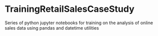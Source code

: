 # TrainingRetailSalesCaseStudy
Series of python jupyter notebooks for training on the analysis of online sales data using pandas and datetime utilities
